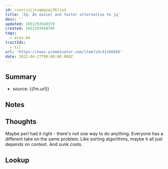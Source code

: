 ```yaml
---
id: rvovljujjxuqmgsqj3bliyd
title: 'Zq: An easier and faster alternative to jq'
desc: ''
updated: 1651293540379
created: 1651293458785
tags:
  - area.km
traitIds:
  - til
url: 'https://news.ycombinator.com/item?id=31166956'
date: 2022-04-27T00:00:00.000Z
---
```


## Summary
- source: {{fm.url}}

## Notes

## Thoughts
Maybe perl had it right - there's not one way to do anything. Everyone has a different take on the same problem. Like sorting algorithms, maybe it all just depends on context. And sunk costs. 

## Lookup
